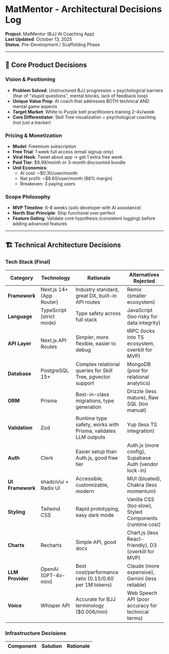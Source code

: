 # MatMentor - Architectural Decisions Log

**Project**: MatMentor (BJJ AI Coaching App)  
**Last Updated**: October 13, 2025  
**Status**: Pre-Development / Scaffolding Phase

---

## 🎯 Core Product Decisions

### Vision & Positioning
- **Problem Solved**: Unstructured BJJ progression + psychological barriers (fear of "stupid questions", mental blocks, lack of feedback loop)
- **Unique Value Prop**: AI coach that addresses BOTH technical AND mental game aspects
- **Target Market**: White to Purple belt practitioners training 2-4x/week
- **Core Differentiator**: Skill Tree visualization + psychological coaching (not just a tracker)

### Pricing & Monetization
- **Model**: Freemium subscription
- **Free Trial**: 1 week full access (email signup only)
- **Viral Hook**: Tweet about app → get 1 extra free week
- **Paid Tier**: $9.99/month or 3-month discounted bundle
- **Unit Economics**: 
  - AI cost: ~$0.30/user/month
  - Net profit: ~$8.60/user/month (86% margin)
  - Breakeven: 3 paying users

### Scope Philosophy
- **MVP Timeline**: 6-8 weeks (solo developer with AI assistance)
- **North Star Principle**: Ship functional over perfect
- **Feature Gating**: Validate core hypothesis (consistent logging) before adding advanced features

---

## 🏗️ Technical Architecture Decisions

### Tech Stack (Final)

| Category | Technology | Rationale | Alternatives Rejected |
|----------|-----------|-----------|---------------------|
| **Framework** | Next.js 14+ (App Router) | Industry standard, great DX, built-in API routes | Remix (smaller ecosystem) |
| **Language** | TypeScript (strict mode) | Type safety across full stack | JavaScript (too risky for data integrity) |
| **API Layer** | Next.js API Routes | Simpler, more flexible, easier to debug | tRPC (locks into TS ecosystem, overkill for MVP) |
| **Database** | PostgreSQL 15+ | Complex relational queries for Skill Tree, pgvector support | MongoDB (poor for relational analytics) |
| **ORM** | Prisma | Best-in-class migrations, type generation | Drizzle (less mature), Raw SQL (too manual) |
| **Validation** | Zod | Runtime type safety, works with Prisma, validates LLM outputs | Yup (less TS integration) |
| **Auth** | Clerk | Easier setup than Auth.js, good free tier | Auth.js (more config), Supabase Auth (vendor lock-in) |
| **UI Framework** | shadcn/ui + Radix UI | Accessible, customizable, modern | MUI (bloated), Chakra (less momentum) |
| **Styling** | Tailwind CSS | Rapid prototyping, easy dark mode | Vanilla CSS (too slow), Styled Components (runtime cost) |
| **Charts** | Recharts | Simple API, good docs | Chart.js (less React-friendly), D3 (overkill for MVP) |
| **LLM Provider** | OpenAI (GPT-4o-mini) | Best cost/performance ratio ($0.15/$0.60 per 1M tokens) | Claude (more expensive), Gemini (less reliable) |
| **Voice** | Whisper API | Accurate for BJJ terminology ($0.006/min) | Web Speech API (poor accuracy for technical terms) |

### Infrastructure Decisions

| Component | Solution | Rationale |
|-----------|----------|-----------|